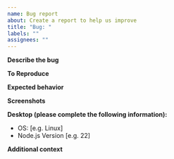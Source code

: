 ```yaml
---
name: Bug report
about: Create a report to help us improve
title: "Bug: "
labels: ""
assignees: ""
---
```


**Describe the bug**

<!-- A clear and concise description of what the bug is. -->

**To Reproduce**

<!--
Steps to reproduce the behavior:
1. Go to '...'
2. Click on '....'
3. Scroll down to '....'
4. See error
-->

**Expected behavior**

<!-- A clear and concise description of what you expected to happen. -->

**Screenshots**

<!-- If applicable, add screenshots to help explain your problem. -->

**Desktop (please complete the following information):**

- OS: [e.g. Linux]
- Node.js Version [e.g. 22]

**Additional context**

<!-- Add any other context about the problem here. -->
